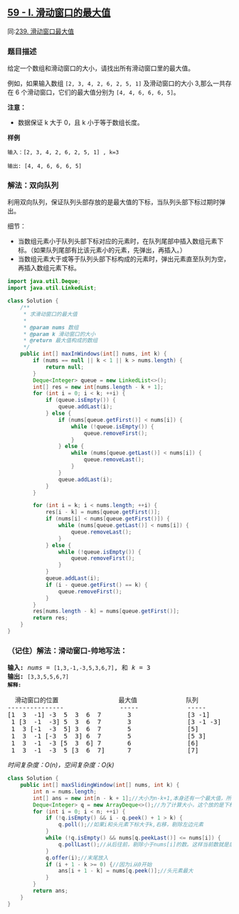 ## [59 - I. 滑动窗口的最大值](https://leetcode.cn/problems/hua-dong-chuang-kou-de-zui-da-zhi-lcof/)
同:[239. 滑动窗口最大值](https://leetcode.cn/problems/sliding-window-maximum/description/)

### 题目描述

给定一个数组和滑动窗口的大小，请找出所有滑动窗口里的最大值。

例如，如果输入数组 `[2, 3, 4, 2, 6, 2, 5, 1]` 及滑动窗口的大小 3,那么一共存在 6 个滑动窗口，它们的最大值分别为 `[4, 4, 6, 6, 6, 5]`。

**注意：**

- 数据保证 k 大于 0，且 k 小于等于数组长度。

**样例**

```
输入：[2, 3, 4, 2, 6, 2, 5, 1] , k=3

输出: [4, 4, 6, 6, 6, 5]
```

### 解法：双向队列

利用双向队列，保证队列头部存放的是最大值的下标，当队列头部下标过期时弹出。

细节：

- 当数组元素小于队列头部下标对应的元素时，在队列尾部中插入数组元素下标。（如果队列尾部有比该元素小的元素，先弹出，再插入。）
- 当数组元素大于或等于队列头部下标构成的元素时，弹出元素直至队列为空，再插入数组元素下标。

```java
import java.util.Deque;
import java.util.LinkedList;

class Solution {
    /**
     * 求滑动窗口的最大值
     *
     * @param nums 数组
     * @param k 滑动窗口的大小
     * @return 最大值构成的数组
     */
    public int[] maxInWindows(int[] nums, int k) {
        if (nums == null || k < 1 || k > nums.length) {
            return null;
        }
        Deque<Integer> queue = new LinkedList<>();
        int[] res = new int[nums.length - k + 1];
        for (int i = 0; i < k; ++i) {
            if (queue.isEmpty()) {
                queue.addLast(i);
            } else {
                if (nums[queue.getFirst()] < nums[i]) {
                    while (!queue.isEmpty()) {
                        queue.removeFirst();
                    }
                } else {
                    while (nums[queue.getLast()] < nums[i]) {
                        queue.removeLast();
                    }
                }
                queue.addLast(i);
            }
        }

        for (int i = k; i < nums.length; ++i) {
            res[i - k] = nums[queue.getFirst()];
            if (nums[i] < nums[queue.getFirst()]) {
                while (nums[queue.getLast()] < nums[i]) {
                    queue.removeLast();
                }
            } else {
                while (!queue.isEmpty()) {
                    queue.removeFirst();
                }
            }
            queue.addLast(i);
            if (i - queue.getFirst() == k) {
                queue.removeFirst();
            }
        }
        res[nums.length - k] = nums[queue.getFirst()];
        return res;
    }
}
```

### （记住）解法：滑动窗口-帅地写法：
<pre>
<strong>输入:</strong> <em>nums</em> = <code>[1,3,-1,-3,5,3,6,7]</code>, 和 <em>k</em> = 3
<strong>输出: </strong><code>[3,3,5,5,6,7] 
<strong>解释: 
</strong></code>
  滑动窗口的位置                最大值             队列
---------------               -----             -----
[1  3  -1] -3  5  3  6  7       3               [3 -1]
 1 [3  -1  -3] 5  3  6  7       3               [3 -1 -3]
 1  3 [-1  -3  5] 3  6  7       5               [5]
 1  3  -1 [-3  5  3] 6  7       5               [5 3]
 1  3  -1  -3 [5  3  6] 7       6               [6]
 1  3  -1  -3  5 [3  6  7]      7               [7]
</pre>

*时间复杂度：$O(n)$，空间复杂度：$O(k)$*
```java
class Solution {
    public int[] maxSlidingWindow(int[] nums, int k) {
        int n = nums.length;
        int[] ans = new int[n - k + 1];//大小为n-k+1,本身还有一个最大值，所以要多出一个
        Deque<Integer> q = new ArrayDeque<>();//为了计算大小，这个放的是下标
        for (int i = 0; i < n; ++i) {
            if (!q.isEmpty() && i - q.peek() + 1 > k) {
                q.poll();//如果i和头元素下标大于k,右移，剔除左边元素
            }
            while (!q.isEmpty() && nums[q.peekLast()] <= nums[i]) {
                q.pollLast();//从后往前，剔除小于nums[i]的数。这样当前数就是后面窗口最大值，保证头元素最大
            }
            q.offer(i);//末尾放入
            if (i + 1 - k >= 0) {//因为i从0开始
                ans[i + 1 - k] = nums[q.peek()];//头元素最大
            }
        }
        return ans;
    }
}
```
